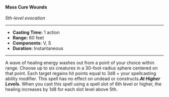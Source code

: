 #### Mass Cure Wounds
*5th-level evocation*
___
- **Casting Time:** 1 action
- **Range:** 60 feet
- **Components:** V, S
- **Duration:** Instantaneous
---
A wave of healing energy washes out from a point of your choice within range. Choose up to six creatures in a 30-foot-radius sphere centered on that point. Each target regains hit points equal to 3d8 + your spellcasting ability modifier. This spell has no effect on undead or constructs.***At Higher Levels.*** When you cast this spell using a spell slot of 6th level or higher, the healing increases by 1d8 for each slot level above 5th.



